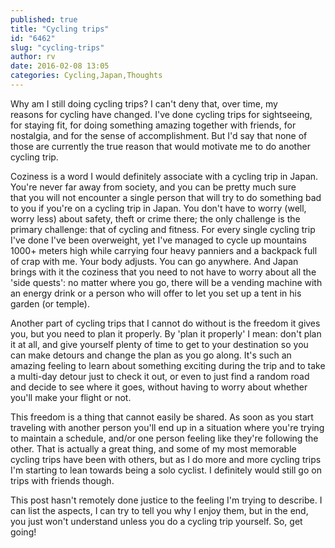 ```yaml
---
published: true
title: "Cycling trips"
id: "6462"
slug: "cycling-trips"
author: rv
date: 2016-02-08 13:05
categories: Cycling,Japan,Thoughts
---
```

Why am I still doing cycling trips? I can't deny that, over time, my reasons for cycling have changed. I've done cycling trips for sightseeing, for staying fit, for doing something amazing together with friends, for nostalgia, and for the sense of accomplishment. But I'd say that none of those are currently the true reason that would motivate me to do another cycling trip.

Coziness is a word I would definitely associate with a cycling trip in Japan. You're never far away from society, and you can be pretty much sure that you will not encounter a single person that will try to do something bad to you if you're on a cycling trip in Japan. You don't have to worry (well, worry less) about safety, theft or crime there; the only challenge is the primary challenge: that of cycling and fitness. For every single cycling trip I've done I've been overweight, yet I've managed to cycle up mountains 1000+ meters high while carrying four heavy panniers and a backpack full of crap with me. Your body adjusts. You can go anywhere. And Japan brings with it the coziness that you need to not have to worry about all the 'side quests': no matter where you go, there will be a vending machine with an energy drink or a person who will offer to let you set up a tent in his garden (or temple).

Another part of cycling trips that I cannot do without is the freedom it gives you, but you need to plan it properly. By 'plan it properly' I mean: don't plan it at all, and give yourself plenty of time to get to your destination so you can make detours and change the plan as you go along. It's such an amazing feeling to learn about something exciting during the trip and to take a multi-day detour just to check it out, or even to just find a random road and decide to see where it goes, without having to worry about whether you'll make your flight or not.

This freedom is a thing that cannot easily be shared. As soon as you start traveling with another person you'll end up in a situation where you're trying to maintain a schedule, and/or one person feeling like they're following the other. That is actually a great thing, and some of my most memorable cycling trips have been with others, but as I do more and more cycling trips I'm starting to lean towards being a solo cyclist. I definitely would still go on trips with friends though.

This post hasn't remotely done justice to the feeling I'm trying to describe. I can list the aspects, I can try to tell you why I enjoy them, but in the end, you just won't understand unless you do a cycling trip yourself. So, get going!